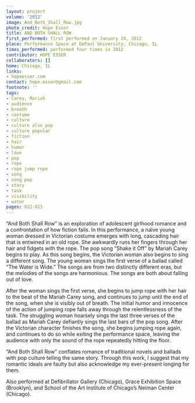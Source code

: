 ```yaml
---
layout: project
volume: '2012'
image: And_Both_Shall_Row.jpg
photo_credit: Hope Esser
title: AND BOTH SHALL ROW
first_performed: first performed on January 24, 2012
place: Performance Space at DePaul University, Chicago, IL
times_performed: performed four times in 2012
contributor: HOPE ESSER
collaborators: []
home: Chicago, IL
links:
- hopeesser.com
contact: hope.esser@gmail.com
footnote: ''
tags:
- Carey, Mariah
- audience
- breath
- costume
- culture
- culture also pop
- culture popular
- fiction
- hair
- humor
- love
- pop
- rope
- rope jump rope
- song
- song pop
- story
- task
- visibility
- water
pages: 022-023
---
```


“And Both Shall Row” is an exploration of adolescent girlhood romance and a confrontation of how fiction fails. In this performance, a naïve young woman dressed in Victorian costume emerges with long, cascading hair that is entwined in an old rope. She awkwardly runs her fingers through her hair and fidgets with the rope. The pop song “Shake it Off” by Mariah Carey begins to play. As this song begins, the Victorian woman also begins to sing a different song. The young woman sings the first verse of a ballad called “The Water is Wide.” The songs are from two distinctly different eras, but the melodies of the songs are harmonious. The songs are both about falling out of love.

After the woman sings the first verse, she begins to jump rope with her hair to the beat of the Mariah Carey song, and continues to jump until the end of the song, when she is visibly out of breath. The initial humor and innocence of the action of jumping rope falls away through the relentlessness of the task. The struggling woman hoarsely sings the last three verses of the ballad as Mariah Carey defiantly sings the last bars of the pop song. After the Victorian character finishes the song, she begins jumping rope again, and continues to do so while exiting the performance space, leaving the audience with only the sound of the rope repeatedly hitting the floor.

“And Both Shall Row” conflates romance of traditional novels and ballads with pop culture telling the same story. Through this work, I suggest that my romantic ideals are faulty but also acknowledge my ever-present longing for them.

Also performed at Defibrillator Gallery (Chicago), Grace Exhibition Space (Brooklyn), and School of the Art Institute of Chicago’s Neiman Center (Chicago).
